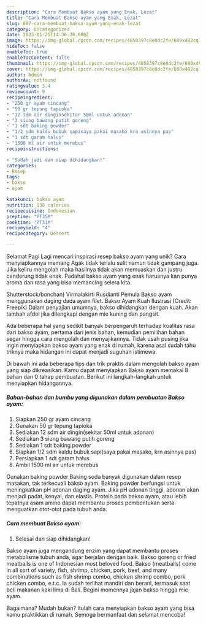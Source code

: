 ```yaml
---
description: "Cara Membuat Bakso ayam yang Enak, Lezat"
title: "Cara Membuat Bakso ayam yang Enak, Lezat"
slug: 887-cara-membuat-bakso-ayam-yang-enak-lezat
category: Uncategorized
date: 2023-01-25T14:36:30.600Z
image: https://img-global.cpcdn.com/recipes/4858397c8e8dc2fe/680x482cq70/bakso-ayam-foto-resep-utama.jpg
hideToc: false
enableToc: true
enableTocContent: false
thumbnail: https://img-global.cpcdn.com/recipes/4858397c8e8dc2fe/680x482cq70/bakso-ayam-foto-resep-utama.jpg
cover: https://img-global.cpcdn.com/recipes/4858397c8e8dc2fe/680x482cq70/bakso-ayam-foto-resep-utama.jpg
author: Admin
authorAv: notfound
ratingvalue: 3.4
reviewcount: 9
recipeingredient:
- "250 gr ayam cincang"
- "50 gr tepung tapioka"
- "12 sdm air dinginsekitar 50ml untuk adonan"
- "3 siung bawang putih goreng"
- "1 sdt baking powder"
- "1/2 sdm kaldu bubuk sapisaya pakai masako krn asinnya pas"
- "1 sdt garam halus"
- "1500 ml air untuk merebus"
recipeinstructions:

- "Sudah jadi dan siap dihidangkan!"
categories:
- Resep
tags:
- bakso
- ayam

katakunci: bakso ayam 
nutrition: 138 calories
recipecuisine: Indonesian
preptime: "PT35M"
cooktime: "PT31M"
recipeyield: "4"
recipecategory: Dessert

---
```



Selamat Pagi Lagi mencari inspirasi resep bakso ayam yang unik? Cara menyiapkannya memang Agak tidak terlalu sulit namun tidak gampang juga. Jika keliru mengolah maka hasilnya tidak akan memuaskan dan justru cenderung tidak enak. Padahal bakso ayam yang enak harusnya kan punya aroma dan rasa yang bisa memancing selera kita.


Shutterstock/bonchan) Virmalakirti Rusdianti Pemula Bakso ayam menggunakan daging dada ayam filet. Bakso Ayam Kuah Ilustrasi (Credit: Freepik) Dalam penyajian umumnya, bakso dihidangkan dengan kuah. Akan tambah afdol jika dilengkapi dengan mie kuning dan pangsit.

Ada beberapa hal yang sedikit banyak berpengaruh terhadap kualitas rasa dari bakso ayam, pertama dari jenis bahan, kemudian pemilihan bahan segar hingga cara mengolah dan menyajikannya. Tidak usah pusing jika ingin menyiapkan bakso ayam yang enak di rumah, karena asal sudah tahu triknya maka hidangan ini dapat menjadi suguhan istimewa.


Di bawah ini ada beberapa tips dan trik praktis dalam mengolah bakso ayam yang siap dikreasikan. Kamu dapat menyiapkan Bakso ayam memakai 8 bahan dan 0 tahap pembuatan. Berikut ini langkah-langkah untuk menyiapkan hidangannya.

<!--inarticleads1-->

##### Bahan-bahan dan bumbu yang digunakan dalam pembuatan Bakso ayam:

1. Siapkan 250 gr ayam cincang
1. Gunakan 50 gr tepung tapioka
1. Sediakan 12 sdm air dingin(sekitar 50ml untuk adonan)
1. Sediakan 3 siung bawang putih goreng
1. Sediakan 1 sdt baking powder
1. Siapkan 1/2 sdm kaldu bubuk sapi(saya pakai masako, krn asinnya pas)
1. Persiapkan 1 sdt garam halus
1. Ambil 1500 ml air untuk merebus


Gunakan baking powder Baking soda banyak digunakan dalam resep masakan, tak terkecuali bakso ayam. Baking powder berfungsi untuk meningkatkan pH adonan daging ayam. Jika pH adonan tinggi, adonan akan menjadi padat, kenyal, dan elastis. Protein pada bakso ayam, atau lebih tepatnya asam amino dapat membantu proses pembentukan serta menguatkan otot-otot pada tubuh anda. 

<!--inarticleads2-->

##### Cara membuat Bakso ayam:


1. Selesai dan siap dihidangkan!

Bakso ayam juga mengandung enzim yang dapat membantu proses metabolisme tubuh anda, agar berjalan dengan baik. Bakso goreng or fried meatballs is one of Indonesian most beloved food. Bakso (meatballs) come in all sort of variety, fish, shrimp, chicken, pork, beef, and many combinations such as fish shrimp combo, chicken shrimp combo, pork chicken combo, e.t.c. Ia sudah terlihat mandiri dan berani, termasuk saat beli makanan kaki lima di Bali. Begini momennya jajan bakso hingga mie ayam. 

Bagaimana? Mudah bukan? Itulah cara menyiapkan bakso ayam yang bisa kamu praktikkan di rumah. Semoga bermanfaat dan selamat mencoba!
